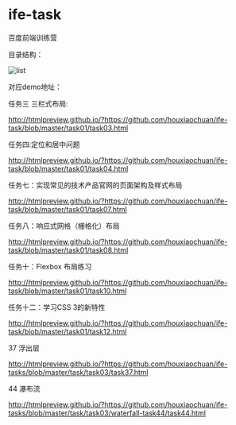 ﻿# ife-task
百度前端训练营

目录结构：

![list](https://github.com/houxiaochuan/ife-task/list.png)

对应demo地址：

任务三 三栏式布局:

http://htmlpreview.github.io/?https://github.com/houxiaochuan/ife-task/blob/master/task01/task03.html

任务四:定位和居中问题 

http://htmlpreview.github.io/?https://github.com/houxiaochuan/ife-task/blob/master/task01/task04.html

任务七：实现常见的技术产品官网的页面架构及样式布局

http://htmlpreview.github.io/?https://github.com/houxiaochuan/ife-task/blob/master/task01/task07.html

任务八：响应式网格（栅格化）布局

http://htmlpreview.github.io/?https://github.com/houxiaochuan/ife-task/blob/master/task01/task08.html

任务十：Flexbox 布局练习

http://htmlpreview.github.io/?https://github.com/houxiaochuan/ife-task/blob/master/task01/task10.html

任务十二：学习CSS 3的新特性

http://htmlpreview.github.io/?https://github.com/houxiaochuan/ife-task/blob/master/task01/task12.html


37 浮出层

http://htmlpreview.github.io/?https://github.com/houxiaochuan/ife-tasks/blob/master/task/task03/task37.html

44 瀑布流

http://htmlpreview.github.io/?https://github.com/houxiaochuan/ife-tasks/blob/master/task/task03/waterfall-task44/task44.html
